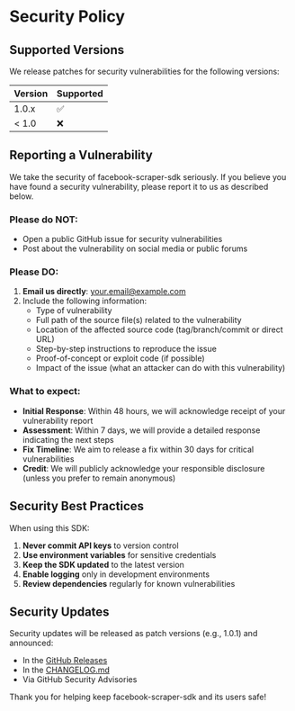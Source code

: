 # Security Policy

## Supported Versions

We release patches for security vulnerabilities for the following versions:

| Version | Supported          |
| ------- | ------------------ |
| 1.0.x   | :white_check_mark: |
| < 1.0   | :x:                |

## Reporting a Vulnerability

We take the security of facebook-scraper-sdk seriously. If you believe you have found a security vulnerability, please report it to us as described below.

### Please do NOT:

- Open a public GitHub issue for security vulnerabilities
- Post about the vulnerability on social media or public forums

### Please DO:

1. **Email us directly**: your.email@example.com
2. Include the following information:
   - Type of vulnerability
   - Full path of the source file(s) related to the vulnerability
   - Location of the affected source code (tag/branch/commit or direct URL)
   - Step-by-step instructions to reproduce the issue
   - Proof-of-concept or exploit code (if possible)
   - Impact of the issue (what an attacker can do with this vulnerability)

### What to expect:

- **Initial Response**: Within 48 hours, we will acknowledge receipt of your vulnerability report
- **Assessment**: Within 7 days, we will provide a detailed response indicating the next steps
- **Fix Timeline**: We aim to release a fix within 30 days for critical vulnerabilities
- **Credit**: We will publicly acknowledge your responsible disclosure (unless you prefer to remain anonymous)

## Security Best Practices

When using this SDK:

1. **Never commit API keys** to version control
2. **Use environment variables** for sensitive credentials
3. **Keep the SDK updated** to the latest version
4. **Enable logging** only in development environments
5. **Review dependencies** regularly for known vulnerabilities

## Security Updates

Security updates will be released as patch versions (e.g., 1.0.1) and announced:
- In the [GitHub Releases](https://github.com/OussemaFr/facebook-scraper-api-python/releases)
- In the [CHANGELOG.md](CHANGELOG.md)
- Via GitHub Security Advisories

Thank you for helping keep facebook-scraper-sdk and its users safe!